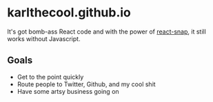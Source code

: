 # karlthecool.github.io

It's got bomb-ass React code and with the power
of [react-snap](https://github.com/stereobooster/react-snap), it still works without Javascript.

## Goals
* Get to the point quickly
* Route people to Twitter, Github, and my cool shit
* Have some artsy business going on
